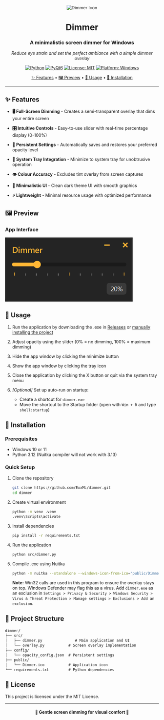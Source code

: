 <div align="center">

<img src="public/Dimmer.ico" alt="Dimmer Icon" width="160" height="160">

# Dimmer

### A minimalistic screen dimmer for Windows

*Reduce eye strain and set the perfect ambiance with a simple dimmer overlay*

[![Python](https://img.shields.io/badge/Python-3.12-blue.svg)](https://www.python.org/downloads/)
[![PyQt6](https://img.shields.io/badge/PyQt6-6.9.1-green.svg)](https://pypi.org/project/PyQt6/)
[![License: MIT](https://img.shields.io/badge/License-MIT-orange.svg)](https://opensource.org/licenses/MIT)
[![Platform: Windows](https://img.shields.io/badge/Platform-Windows-royalblue.svg)](https://www.microsoft.com/en-us/windows)

[✨ Features](#-features) • [🖼️ Preview](#%EF%B8%8F-preview) • [📖 Usage](#-usage) • [🚀 Installation](#-installation)
</div>

---

## ✨ Features

- **🖥️ Full-Screen Dimming** - Creates a semi-transparent overlay that dims your entire screen

- **🎛️ Intuitive Controls** - Easy-to-use slider with real-time percentage display (0-100%)

- **💾 Persistent Settings** - Automatically saves and restores your preferred opacity level

- **📱 System Tray Integration** - Minimize to system tray for unobtrusive operation

- **👁️ Colour Accuracy** - Excludes tint overlay from screen captures

- **🎨 Minimalistic UI** - Clean dark theme UI with smooth graphics

- **⚡ Lightweight** - Minimal resource usage with optimized performance

## 🖼️ Preview

### App Interface

![Dimmer Interface](./public/Dimmer_Preview.png)

## 📖 Usage

1. Run the application by  downloading the .exe in [Releases](https://github.com/ExxML/Dimmer/releases) or [manually installing the project](#-installation)

2. Adjust opacity using the slider (0% = no dimming, 100% = maximum dimming)

3. Hide the app window by clicking the minimize button

4. Show the app window by clicking the tray icon

5. Close the application by clicking the X button or quit via the system tray menu

6. *[Optional]* Set up auto-run on startup:
   - Create a shortcut for `dimmer.exe`
   - Move the shortcut to the Startup folder (open with `Win + R` and type `shell:startup`)

## 🚀 Installation

### Prerequisites
- Windows 10 or 11
- Python 3.12 (Nuitka compiler will not work with 3.13)

### Quick Setup

1. Clone the repository
   ```bash
   git clone https://github.com/ExxML/dimmer.git
   cd dimmer
   ```

2. Create virtual environment
   ```bash
   python -m venv .venv
   .venv\Scripts\activate
   ```

3. Install dependencies
   ```bash
   pip install -r requirements.txt
   ```

4. Run the application
   ```bash
   python src/dimmer.py
   ```

5. Compile .exe using Nuitka
   ```bash
   python -m nuitka --standalone --windows-icon-from-ico="public/Dimmer.ico" --windows-console-mode=disable --enable-plugin=pyqt6 --include-data-dir="config=config" --include-data-dir="public=public" src/dimmer.py
   ```

   **Note:** Win32 calls are used in this program to ensure the overlay stays on top. Windows Defender may flag this as a virus. Add `dimmer.exe` as an exclusion in `Settings > Privacy & Security > Windows Security > Virus & Threat Protection > Manage settings > Exclusions > Add an exclusion`.

## 📁 Project Structure
```
dimmer/
├── src/
│   ├── dimmer.py               # Main application and UI
│   └── overlay.py           # Screen overlay implementation
├── config/
│   └── opacity_config.json  # Persistent settings
├── public/
│   └── Dimmer.ico           # Application icon
└── requirements.txt         # Python dependencies
```

## 📄 License

This project is licensed under the MIT License.

---

<div align="center">
   <h4>🩵 Gentle screen dimming for visual comfort 🩵</h4>
</div>

